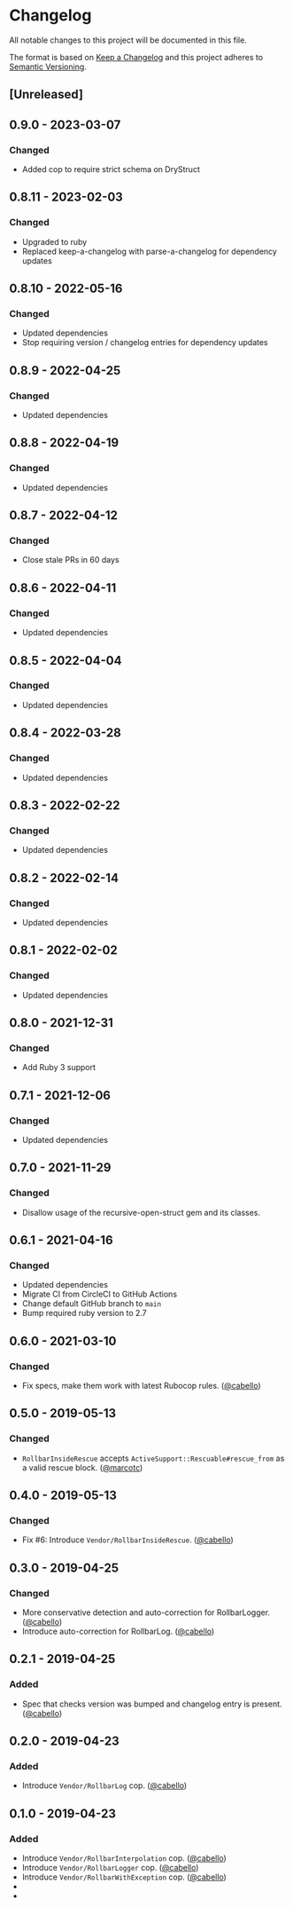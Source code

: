# Changelog
All notable changes to this project will be documented in this file.

The format is based on [Keep a Changelog](https://keepachangelog.com/en/1.0.0/)
and this project adheres to [Semantic Versioning](https://semver.org/spec/v2.0.0.html).

## [Unreleased]

## 0.9.0 - 2023-03-07
### Changed
- Added cop to require strict schema on DryStruct

## 0.8.11 - 2023-02-03
### Changed
- Upgraded to ruby
- Replaced keep-a-changelog with parse-a-changelog for dependency updates

## 0.8.10 - 2022-05-16
### Changed
- Updated dependencies
- Stop requiring version / changelog entries for dependency updates

## 0.8.9 - 2022-04-25
### Changed
- Updated dependencies

## 0.8.8 - 2022-04-19
### Changed
- Updated dependencies

## 0.8.7 - 2022-04-12
### Changed
- Close stale PRs in 60 days

## 0.8.6 - 2022-04-11
### Changed
- Updated dependencies

## 0.8.5 - 2022-04-04
### Changed
- Updated dependencies

## 0.8.4 - 2022-03-28
### Changed
- Updated dependencies

## 0.8.3 - 2022-02-22
### Changed
- Updated dependencies

## 0.8.2 - 2022-02-14
### Changed
- Updated dependencies

## 0.8.1 - 2022-02-02
### Changed
- Updated dependencies

## 0.8.0 - 2021-12-31
### Changed
- Add Ruby 3 support

## 0.7.1 - 2021-12-06
### Changed
- Updated dependencies

## 0.7.0 - 2021-11-29
### Changed
- Disallow usage of the recursive-open-struct gem and its classes.

## 0.6.1 - 2021-04-16
### Changed
- Updated dependencies
- Migrate CI from CircleCI to GitHub Actions
- Change default GitHub branch to `main`
- Bump required ruby version to 2.7

## 0.6.0 - 2021-03-10
### Changed
- Fix specs, make them work with latest Rubocop rules. ([@cabello][])

## 0.5.0 - 2019-05-13
### Changed
- `RollbarInsideRescue` accepts `ActiveSupport::Rescuable#rescue_from` as a valid rescue block. ([@marcotc][])

## 0.4.0 - 2019-05-13
### Changed
- Fix #6: Introduce `Vendor/RollbarInsideRescue`. ([@cabello][])

## 0.3.0 - 2019-04-25
### Changed
- More conservative detection and auto-correction for RollbarLogger. ([@cabello][])
- Introduce auto-correction for RollbarLog. ([@cabello][])

## 0.2.1 - 2019-04-25
### Added
- Spec that checks version was bumped and changelog entry is present. ([@cabello][])

## 0.2.0 - 2019-04-23
### Added
- Introduce `Vendor/RollbarLog` cop. ([@cabello][])

## 0.1.0 - 2019-04-23
### Added
- Introduce `Vendor/RollbarInterpolation` cop. ([@cabello][])
- Introduce `Vendor/RollbarLogger` cop. ([@cabello][])
- Introduce `Vendor/RollbarWithException` cop. ([@cabello][])
- [@cabello]: https://github.com/cabello
- [@marcotc]: https://github.com/marcotc

